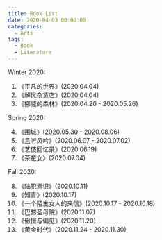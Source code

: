 ```yaml
---
title: Book List
date: 2020-04-03 00:00:00
categories:
  - Arts
tags:
  - Book
  - Literature
---
```


Winter 2020:

1. 《平凡的世界》(2020.04.04)
2. 《解忧杂货店》(2020.04.04)
3. 《挪威的森林》(2020.04.20 - 2020.05.26)

Spring 2020:

4. 《围城》(2020.05.30 - 2020.08.06)
5. 《且听风吟》(2020.06.07 - 2020.07.02)
6. 《艺伎回忆录》(2020.06.19)
7. 《茶花女》(2020.07.04)

Fall 2020:

8. 《陆犯焉识》(2020.10.11)
9. 《知青》(2020.10.17)
10. 《一个陌生女人的来信》(2020.10.17 - 2020.10.18)
11. 《巴黎圣母院》(2020.11.07)
12. 《傲慢与偏见》(2020.11.20)
13. 《黄金时代》(2020.11.24 - 2020.11.30)
